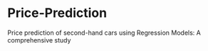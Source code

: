 # Price-Prediction
Price prediction of second-hand cars using Regression Models: A comprehensive study
